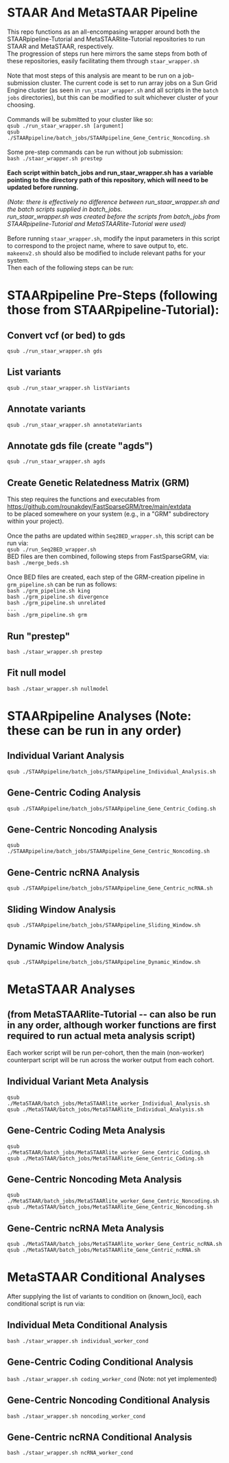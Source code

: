 # STAAR And MetaSTAAR Pipeline

This repo functions as an all-encompasing wrapper around both the STAARpipeline-Tutorial and MetaSTAARlite-Tutorial repositories to run STAAR and MetaSTAAR, respectively.\
The progression of steps run here mirrors the same steps from both of these repositories, easily facilitating them through `staar_wrapper.sh` \
\
Note that most steps of this analysis are meant to be run on a job-submission cluster. The current code is set to run array jobs on a Sun Grid Engine cluster (as seen in `run_staar_wrapper.sh` 
and all scripts in the `batch jobs` directories), but this can be modified to suit whichever cluster of your choosing. \
\
Commands will be submitted to your cluster like so: \
`qsub ./run_staar_wrapper.sh [argument]` \
`qsub ./STAARpipeline/batch_jobs/STAARpipeline_Gene_Centric_Noncoding.sh` \
\
Some pre-step commands can be run without job submission: \
`bash ./staar_wrapper.sh prestep` \
\
**Each script within batch_jobs and run_staar_wrapper.sh has a variable pointing to the directory path of this repository, which will need to be updated before running.** \
\
*(Note: there is effectively no difference between run_staar_wrapper.sh and the batch scripts supplied in batch_jobs. \
run_staar_wrapper.sh was created before the scripts from batch_jobs from STAARpipeline-Tutorial and MetaSTAARlite-Tutorial were used)* \
\
Before running `staar_wrapper.sh`, modify the input parameters in this script to correspond to the project name, where to save output to, etc.\
`makeenv2.sh` should also be modified to include relevant paths for your system. \
Then each of the following steps can be run:

# STAARpipeline Pre-Steps (following those from STAARpipeline-Tutorial):
## Convert vcf (or bed) to gds
`qsub ./run_staar_wrapper.sh gds`

## List variants
`qsub ./run_staar_wrapper.sh listVariants`

## Annotate variants
`qsub ./run_staar_wrapper.sh annotateVariants`

## Annotate gds file (create "agds")
`qsub ./run_staar_wrapper.sh agds`

## Create Genetic Relatedness Matrix (GRM)
This step requires the functions and executables from https://github.com/rounakdey/FastSparseGRM/tree/main/extdata \
to be placed somewhere on your system (e.g., in a "GRM" subdirectory within your project). \
\
Once the paths are updated within `Seq2BED_wrapper.sh`, this script can be run via: \
`qsub ./run_Seq2BED_wrapper.sh` \
BED files are then combined, following steps from FastSparseGRM, via: \
`bash ./merge_beds.sh` \
\
Once BED files are created, each step of the GRM-creation pipeline in `grm_pipeline.sh` can be run as follows: \
`bash ./grm_pipeline.sh king` \
`bash ./grm_pipeline.sh divergence` \
`bash ./grm_pipeline.sh unrelated` \
`...` \
`bash ./grm_pipeline.sh grm`

## Run "prestep"
`bash ./staar_wrapper.sh prestep`

## Fit null model
`bash ./staar_wrapper.sh nullmodel`

# STAARpipeline Analyses (Note: these can be run in any order)
## Individual Variant Analysis
`qsub ./STAARpipeline/batch_jobs/STAARpipeline_Individual_Analysis.sh`

## Gene-Centric Coding Analysis
`qsub ./STAARpipeline/batch_jobs/STAARpipeline_Gene_Centric_Coding.sh`

## Gene-Centric Noncoding Analysis
`qsub ./STAARpipeline/batch_jobs/STAARpipeline_Gene_Centric_Noncoding.sh`

## Gene-Centric ncRNA Analysis
`qsub ./STAARpipeline/batch_jobs/STAARpipeline_Gene_Centric_ncRNA.sh`

## Sliding Window Analysis
`qsub ./STAARpipeline/batch_jobs/STAARpipeline_Sliding_Window.sh`

## Dynamic Window Analysis
`qsub ./STAARpipeline/batch_jobs/STAARpipeline_Dynamic_Window.sh`

# MetaSTAAR Analyses 
## (from MetaSTAARlite-Tutorial -- can also be run in any order, although worker functions are first required to run actual meta analysis script)
Each worker script will be run per-cohort, then the main (non-worker) counterpart script will be run across the worker output from each cohort.
## Individual Variant Meta Analysis
`qsub ./MetaSTAAR/batch_jobs/MetaSTAARlite_worker_Individual_Analysis.sh` \
`qsub ./MetaSTAAR/batch_jobs/MetaSTAARlite_Individual_Analysis.sh`

## Gene-Centric Coding Meta Analysis
`qsub ./MetaSTAAR/batch_jobs/MetaSTAARlite_worker_Gene_Centric_Coding.sh` \
`qsub ./MetaSTAAR/batch_jobs/MetaSTAARlite_Gene_Centric_Coding.sh`

## Gene-Centric Noncoding Meta Analysis
`qsub ./MetaSTAAR/batch_jobs/MetaSTAARlite_worker_Gene_Centric_Noncoding.sh` \
`qsub ./MetaSTAAR/batch_jobs/MetaSTAARlite_Gene_Centric_Noncoding.sh`

## Gene-Centric ncRNA Meta Analysis
`qsub ./MetaSTAAR/batch_jobs/MetaSTAARlite_worker_Gene_Centric_ncRNA.sh` \
`qsub ./MetaSTAAR/batch_jobs/MetaSTAARlite_Gene_Centric_ncRNA.sh`

# MetaSTAAR Conditional Analyses
After supplying the list of variants to condition on (known_loci), each conditional script is run via:
## Individual Meta Conditional Analysis
`bash ./staar_wrapper.sh individual_worker_cond`

## Gene-Centric Coding Conditional Analysis
`bash ./staar_wrapper.sh coding_worker_cond` (Note: not yet implemented)

## Gene-Centric Noncoding Conditional Analysis
`bash ./staar_wrapper.sh noncoding_worker_cond`

## Gene-Centric ncRNA Conditional Analysis
`bash ./staar_wrapper.sh ncRNA_worker_cond`
